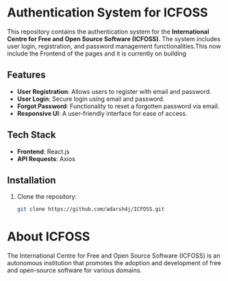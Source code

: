 # Authentication System for ICFOSS

This repository contains the authentication system for the **International Centre for Free and Open Source Software (ICFOSS)**. The system includes user login, registration, and password management functionalities.This now include the Frontend of the pages and it is currently on building

## Features

- **User Registration**: Allows users to register with email and password.
- **User Login**: Secure login using email and password.
- **Forgot Password**: Functionality to reset a forgotten password via email.
- **Responsive UI**: A user-friendly interface for ease of access.

## Tech Stack

- **Frontend**: React.js
- **API Requests**: Axios

## Installation

1. Clone the repository:

   ```bash
   git clone https://github.com/adarsh4j/ICFOSS.git

# About ICFOSS

The International Centre for Free and Open Source Software (ICFOSS) is an autonomous institution that promotes the adoption and development of free and open-source software for various domains.
